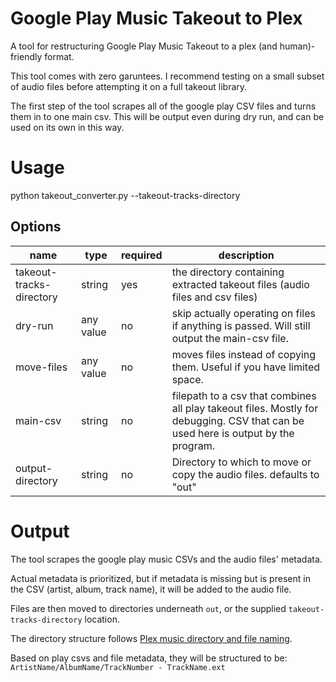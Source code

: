 # Google Play Music Takeout to Plex

A tool for restructuring Google Play Music Takeout to a plex (and human)-friendly format.

This tool comes with zero garuntees. I recommend testing on a small subset of audio files before attempting it on a full takeout library.

The first step of the tool scrapes all of the google play CSV files and turns them in to one main csv. This will be output even during dry run, and can be used on its own in this way.

# Usage

python takeout_converter.py --takeout-tracks-directory <unzipped-takeout-files-dir>

## Options

| name | type | required | description |
| ---- | ---- | -------- | ----------- |
| takeout-tracks-directory | string | yes | the directory containing extracted takeout files (audio files and csv files) |
| dry-run | any value | no | skip actually operating on files if anything is passed. Will still output the main-csv file. |
| move-files | any value | no | moves files instead of copying them. Useful if you have limited space. |
| main-csv | string | no | filepath to a csv that combines all play takeout files. Mostly for debugging. CSV that can be used here is output by the program. |
| output-directory | string | no | Directory to which to move or copy the audio files. defaults to "out" |

# Output

The tool scrapes the google play music CSVs and the audio files' metadata.

Actual metadata is prioritized, but if metadata is missing but is present in the CSV (artist, album, track name), it will be added to the audio file.

Files are then moved to directories underneath `out`, or the supplied `takeout-tracks-directory` location.

The directory structure follows [Plex music directory and file naming](https://support.plex.tv/articles/200265296-adding-music-media-from-folders/).

Based on play csvs and file metadata, they will be structured to be: `ArtistName/AlbumName/TrackNumber - TrackName.ext`
